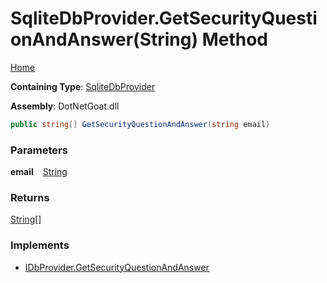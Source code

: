 # SqliteDbProvider\.GetSecurityQuestionAndAnswer\(String\) Method

[Home](../../../../../../../README.md)

**Containing Type**: [SqliteDbProvider](../README.md)

**Assembly**: DotNetGoat\.dll

```csharp
public string[] GetSecurityQuestionAndAnswer(string email)
```

### Parameters

**email** &ensp; [String](https://docs.microsoft.com/en-us/dotnet/api/system.string)

### Returns

[String](https://docs.microsoft.com/en-us/dotnet/api/system.string)\[\]

### Implements

* [IDbProvider.GetSecurityQuestionAndAnswer](../../IDbProvider/GetSecurityQuestionAndAnswer/README.md)
